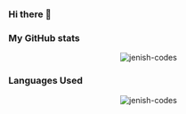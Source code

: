 ### Hi there 👋



### My GitHub stats

<p align="center"> <img src="https://github-readme-stats.vercel.app/api?username=jenish-codes&show_icons=true&theme=gotham" alt="jenish-codes" />


### Languages Used
  
<p align="center"> <img src="https://github-readme-stats.vercel.app/api/top-langs/?username=jenish-codes&show_icons=true&theme=gotham" alt="jenish-codes" />


<!--
**jenish-codes/jenish-codes** is a ✨ _special_ ✨ repository because its `README.md` (this file) appears on your GitHub profile.

Here are some ideas to get you started:

- 🔭 I’m currently working on ...
- 🌱 I’m currently learning ...
- 👯 I’m looking to collaborate on ...
- 🤔 I’m looking for help with ...
- 💬 Ask me about ...
- 📫 How to reach me: ...
- 😄 Pronouns: ...
- ⚡ Fun fact: ...
-->
